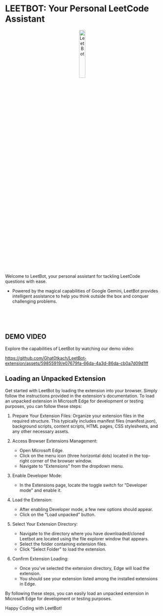 # LEETBOT: Your Personal LeetCode Assistant

<p align="center">
  <img src="https://github.com/Ghat0tkach/LeetBot/assets/59855919/d108c510-e2d8-4c47-aea1-40485d55135e" alt="LeetBot" width="20%" height="20%">
</p>

Welcome to LeetBot, your personal assistant for tackling LeetCode questions with ease.
- Powered by the magical capabilities of Google Gemini, LeetBot provides intelligent assistance to help you think outside the box and conquer challenging problems.

<br>
<br>

<br>

## DEMO VIDEO

Explore the capabilities of LeetBot by watching our demo video:

https://github.com/Ghat0tkach/LeetBot-extension/assets/59855919/e07679fa-66da-4a3d-86da-cb0a7d09d1ff

## Loading an Unpacked Extension

Get started with LeetBot by loading the extension into your browser. Simply follow the instructions provided in the extension's documentation.
To load an unpacked extension in Microsoft Edge for development or testing purposes, you can follow these steps:

1. Prepare Your Extension Files:
   Organize your extension files in the required structure. This typically includes manifest files (manifest.json), background scripts, content scripts, HTML pages, CSS stylesheets, and any other necessary assets.

2. Access Browser Extensions Management:
   - Open Microsoft Edge.
   - Click on the menu icon (three horizontal dots) located in the top-right corner of the browser window.
   - Navigate to "Extensions" from the dropdown menu.

3. Enable Developer Mode:
   - In the Extensions page, locate the toggle switch for "Developer mode" and enable it.

4. Load the Extension:
   - After enabling Developer mode, a few new options should appear.
   - Click on the "Load unpacked" button.

5. Select Your Extension Directory:
   - Navigate to the directory where you have downloaded/cloned Leetbot are located using the file explorer window that appears.
   - Select the folder containing extension files.
   - Click "Select Folder" to load the extension.

6. Confirm Extension Loading:
   - Once you've selected the extension directory, Edge will load the extension.
   - You should see your extension listed among the installed extensions in Edge.


By following these steps, you can easily load an unpacked extension in Microsoft Edge for development or testing purposes.

Happy Coding with LeetBot!
